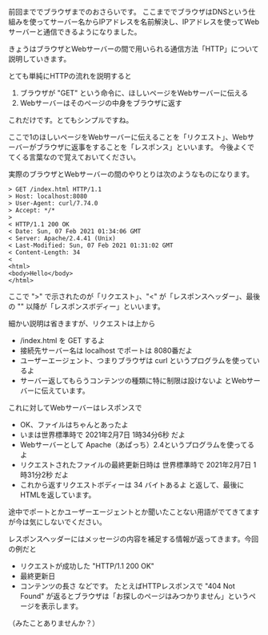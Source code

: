 前回まででブラウザまでのおさらいです。
ここまででブラウザはDNSという仕組みを使ってサーバー名からIPアドレスを名前解決し、IPアドレスを使ってWebサーバーと通信できるようになりました。

きょうはブラウザとWebサーバーの間で用いられる通信方法「HTTP」について説明していきます。

とても単純にHTTPの流れを説明すると

1. ブラウザが "GET" という命令に、ほしいページをWebサーバーに伝える
2. Webサーバーはそのページの中身をブラウザに返す

これだけです。とてもシンプルですね。

ここで1のほしいページをWebサーバーに伝えることを「リクエスト」、Webサーバーがブラウザに返事をすることを「レスポンス」といいます。
今後よくでてくる言葉なので覚えておいてください。

実際のブラウザとWebサーバーの間のやりとりは次のようなものになります。

```
> GET /index.html HTTP/1.1
> Host: localhost:8080
> User-Agent: curl/7.74.0
> Accept: */*
>
< HTTP/1.1 200 OK
< Date: Sun, 07 Feb 2021 01:34:06 GMT
< Server: Apache/2.4.41 (Unix)
< Last-Modified: Sun, 07 Feb 2021 01:31:02 GMT
< Content-Length: 34
<
<html>
<body>Hello</body>
</html>
```

ここで ">" で示されたのが「リクエスト」、"<" が「レスポンスヘッダー」、最後の "<html>" 以降が「レスポンスボディー」といいます。

細かい説明は省きますが、リクエストは上から
- /index.html を GET するよ
- 接続先サーバー名は localhost でポートは 8080番だよ
- ユーザーエージェント、つまりブラウザは curl というプログラムを使っているよ
- サーバー返してもらうコンテンツの種類に特に制限は設けないよ
とWebサーバーに伝えています。

これに対してWebサーバーはレスポンスで
- OK、ファイルはちゃんとあったよ
- いまは世界標準時で 2021年2月7日 1時34分6秒 だよ
- Webサーバーとして Apache（あぱっち）2.4というプログラムを使ってるよ
- リクエストされたファイルの最終更新日時は 世界標準時で 2021年2月7日 1時31分2秒 だよ
- これから返すリクエストボディーは 34 バイトあるよ
と返して、最後にHTMLを返しています。

途中でポートとかユーザーエージェントとか聞いたことない用語がでてきてますが今は気にしないでください。

レスポンスヘッダーにはメッセージの内容を補足する情報が返ってきます。今回の例だと
- リクエストが成功した "HTTP/1.1 200 OK"
- 最終更新日
- コンテンツの長さ
などです。
たとえばHTTPレスポンスで "404 Not Found" が返るとブラウザは「お探しのページはみつかりません」というページを表示します。

（みたことありませんか？）
